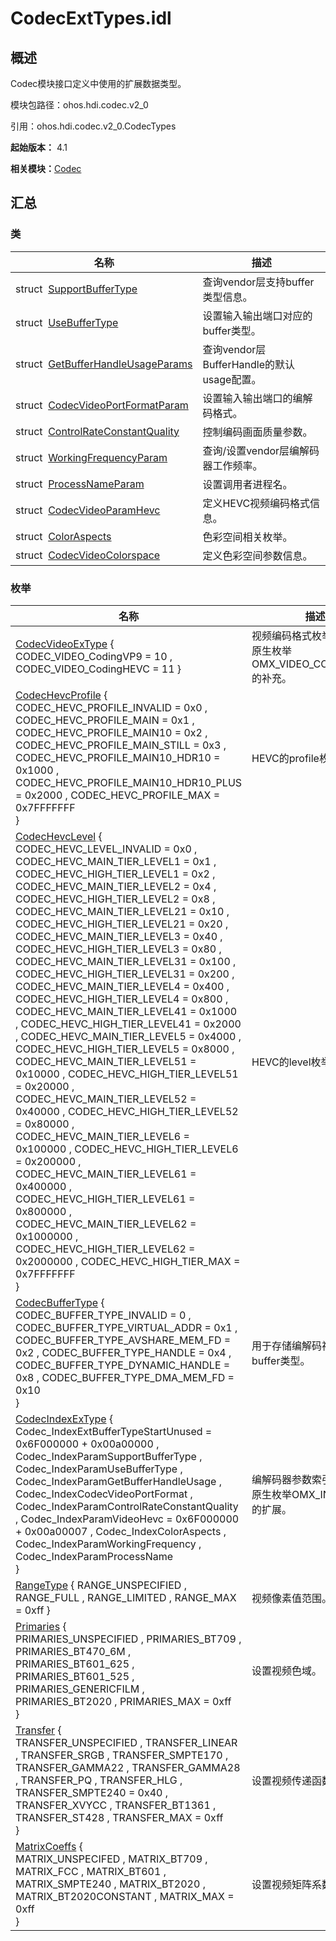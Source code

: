 # CodecExtTypes.idl


## 概述

Codec模块接口定义中使用的扩展数据类型。

模块包路径：ohos.hdi.codec.v2_0

引用：ohos.hdi.codec.v2_0.CodecTypes

**起始版本：** 4.1

**相关模块：**[Codec](_codec_v20.md)


## 汇总


### 类

| 名称 | 描述 | 
| -------- | -------- |
| struct&nbsp;&nbsp;[SupportBufferType](_support_buffer_type_v20.md) | 查询vendor层支持buffer类型信息。 | 
| struct&nbsp;&nbsp;[UseBufferType](_use_buffer_type_v20.md) | 设置输入输出端口对应的buffer类型。 | 
| struct&nbsp;&nbsp;[GetBufferHandleUsageParams](_get_buffer_handle_usage_params_v20.md) | 查询vendor层BufferHandle的默认usage配置。 | 
| struct&nbsp;&nbsp;[CodecVideoPortFormatParam](_codec_video_port_format_param_v20.md) | 设置输入输出端口的编解码格式。 | 
| struct&nbsp;&nbsp;[ControlRateConstantQuality](_control_rate_constant_quality_v20.md) | 控制编码画面质量参数。 | 
| struct&nbsp;&nbsp;[WorkingFrequencyParam](_working_frequency_param_v20.md) | 查询/设置vendor层编解码器工作频率。 | 
| struct&nbsp;&nbsp;[ProcessNameParam](_process_name_param_v20.md) | 设置调用者进程名。 | 
| struct&nbsp;&nbsp;[CodecVideoParamHevc](_codec_video_param_hevc_v20.md) | 定义HEVC视频编码格式信息。 | 
| struct&nbsp;&nbsp;[ColorAspects](_color_aspects_v20.md) | 色彩空间相关枚举。 | 
| struct&nbsp;&nbsp;[CodecVideoColorspace](_codec_video_colorspace_v20.md) | 定义色彩空间参数信息。 | 


### 枚举

| 名称 | 描述 | 
| -------- | -------- |
| [CodecVideoExType](_codec_v20.md#codecvideoextype) { CODEC_VIDEO_CodingVP9 = 10 , CODEC_VIDEO_CodingHEVC = 11 } | 视频编码格式枚举，对OMX原生枚举OMX_VIDEO_CODINGTYPE的补充。 | 
| [CodecHevcProfile](_codec_v20.md#codechevcprofile) {<br/>CODEC_HEVC_PROFILE_INVALID = 0x0 , CODEC_HEVC_PROFILE_MAIN = 0x1 , CODEC_HEVC_PROFILE_MAIN10 = 0x2 , CODEC_HEVC_PROFILE_MAIN_STILL = 0x3 , CODEC_HEVC_PROFILE_MAIN10_HDR10 = 0x1000 , CODEC_HEVC_PROFILE_MAIN10_HDR10_PLUS = 0x2000 , CODEC_HEVC_PROFILE_MAX = 0x7FFFFFFF<br/>} | HEVC的profile枚举。 | 
| [CodecHevcLevel](_codec_v20.md#codechevclevel) {<br/>CODEC_HEVC_LEVEL_INVALID = 0x0 , CODEC_HEVC_MAIN_TIER_LEVEL1 = 0x1 , CODEC_HEVC_HIGH_TIER_LEVEL1 = 0x2 , CODEC_HEVC_MAIN_TIER_LEVEL2 = 0x4 , CODEC_HEVC_HIGH_TIER_LEVEL2 = 0x8 , CODEC_HEVC_MAIN_TIER_LEVEL21 = 0x10 , CODEC_HEVC_HIGH_TIER_LEVEL21 = 0x20 , CODEC_HEVC_MAIN_TIER_LEVEL3 = 0x40 , CODEC_HEVC_HIGH_TIER_LEVEL3 = 0x80 , CODEC_HEVC_MAIN_TIER_LEVEL31 = 0x100 , CODEC_HEVC_HIGH_TIER_LEVEL31 = 0x200 , CODEC_HEVC_MAIN_TIER_LEVEL4 = 0x400 , CODEC_HEVC_HIGH_TIER_LEVEL4 = 0x800 , CODEC_HEVC_MAIN_TIER_LEVEL41 = 0x1000 , CODEC_HEVC_HIGH_TIER_LEVEL41 = 0x2000 , CODEC_HEVC_MAIN_TIER_LEVEL5 = 0x4000 , CODEC_HEVC_HIGH_TIER_LEVEL5 = 0x8000 , CODEC_HEVC_MAIN_TIER_LEVEL51 = 0x10000 , CODEC_HEVC_HIGH_TIER_LEVEL51 = 0x20000 , CODEC_HEVC_MAIN_TIER_LEVEL52 = 0x40000 , CODEC_HEVC_HIGH_TIER_LEVEL52 = 0x80000 , CODEC_HEVC_MAIN_TIER_LEVEL6 = 0x100000 , CODEC_HEVC_HIGH_TIER_LEVEL6 = 0x200000 , CODEC_HEVC_MAIN_TIER_LEVEL61 = 0x400000 , CODEC_HEVC_HIGH_TIER_LEVEL61 = 0x800000 , CODEC_HEVC_MAIN_TIER_LEVEL62 = 0x1000000 , CODEC_HEVC_HIGH_TIER_LEVEL62 = 0x2000000 , CODEC_HEVC_HIGH_TIER_MAX = 0x7FFFFFFF<br/>} | HEVC的level枚举。 | 
| [CodecBufferType](_codec_v20.md#codecbuffertype) {<br/>CODEC_BUFFER_TYPE_INVALID = 0 , CODEC_BUFFER_TYPE_VIRTUAL_ADDR = 0x1 , CODEC_BUFFER_TYPE_AVSHARE_MEM_FD = 0x2 , CODEC_BUFFER_TYPE_HANDLE = 0x4 , CODEC_BUFFER_TYPE_DYNAMIC_HANDLE = 0x8 , CODEC_BUFFER_TYPE_DMA_MEM_FD = 0x10<br/>} | 用于存储编解码视频帧的buffer类型。 | 
| [CodecIndexExType](_codec_v20.md#codecindexextype) {<br/>Codec_IndexExtBufferTypeStartUnused = 0x6F000000 + 0x00a00000 , Codec_IndexParamSupportBufferType , Codec_IndexParamUseBufferType , Codec_IndexParamGetBufferHandleUsage ,<br/>Codec_IndexCodecVideoPortFormat , Codec_IndexParamControlRateConstantQuality , Codec_IndexParamVideoHevc = 0x6F000000 + 0x00a00007 , Codec_IndexColorAspects ,<br/>Codec_IndexParamWorkingFrequency , Codec_IndexParamProcessName<br/>} | 编解码器参数索引，对OMX原生枚举OMX_INDEXTYPE的扩展。 | 
| [RangeType](_codec_v20.md#rangetype) { RANGE_UNSPECIFIED , RANGE_FULL , RANGE_LIMITED , RANGE_MAX = 0xff } | 视频像素值范围。 | 
| [Primaries](_codec_v20.md#primaries) {<br/>PRIMARIES_UNSPECIFIED , PRIMARIES_BT709 , PRIMARIES_BT470_6M , PRIMARIES_BT601_625 , PRIMARIES_BT601_525 , PRIMARIES_GENERICFILM , PRIMARIES_BT2020 , PRIMARIES_MAX = 0xff<br/>} | 设置视频色域。 | 
| [Transfer](_codec_v20.md#transfer) {<br/>TRANSFER_UNSPECIFIED , TRANSFER_LINEAR , TRANSFER_SRGB , TRANSFER_SMPTE170 , TRANSFER_GAMMA22 , TRANSFER_GAMMA28 , TRANSFER_PQ , TRANSFER_HLG , TRANSFER_SMPTE240 = 0x40 , TRANSFER_XVYCC , TRANSFER_BT1361 , TRANSFER_ST428 , TRANSFER_MAX = 0xff<br/>} | 设置视频传递函数。 | 
| [MatrixCoeffs](_codec_v20.md#matrixcoeffs) {<br/>MATRIX_UNSPECIFED , MATRIX_BT709 , MATRIX_FCC , MATRIX_BT601 ,<br/>MATRIX_SMPTE240 , MATRIX_BT2020 , MATRIX_BT2020CONSTANT , MATRIX_MAX = 0xff<br/>} | 设置视频矩阵系数。 | 
